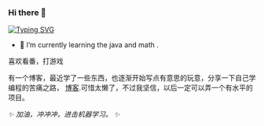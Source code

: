 ### Hi there 👋
[![Typing SVG](https://readme-typing-svg.demolab.com?font=Fira+Code&pause=1000&width=435&lines=Hello+I+am+lb)](https://git.io/typing-svg)   

- 🌱 I’m currently learning the java and math .

喜欢看番，打游戏

有一个博客，最近学了一些东西，也逐渐开始写点有意思的玩意，分享一下自己学编程的苦痛之路， [博客](https://www.cnblogs.com/erisu).可惜太懒了，不过我坚信，以后一定可以弄一个有水平的项目。

<!-- prettier-ignore-start -->
<!-- markdownlint-disable-next-line MD036 -->
_✨ 加油，冲冲冲，进击机器学习。 ✨_
<!-- prettier-ignore-end -->


